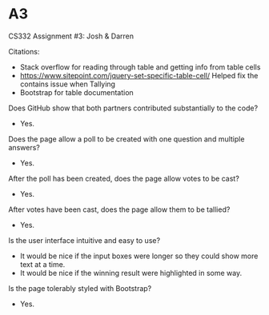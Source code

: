 # A3
CS332 Assignment #3: Josh & Darren

Citations:
  - Stack overflow for reading through table and getting info from table cells
  - https://www.sitepoint.com/jquery-set-specific-table-cell/ Helped fix the contains issue when Tallying
  - Bootstrap for table documentation 

Does GitHub show that both partners contributed substantially to the code?
  - Yes.

Does the page allow a poll to be created with one question and multiple answers?
  - Yes.

After the poll has been created, does the page allow votes to be cast?
  - Yes.

After votes have been cast, does the page allow them to be tallied?
  - Yes.

Is the user interface intuitive and easy to use?
  - It would be nice if the input boxes were longer so they could show more text at a time.
  - It would be nice if the winning result were highlighted in some way.

Is the page tolerably styled with Bootstrap?
  - Yes.
